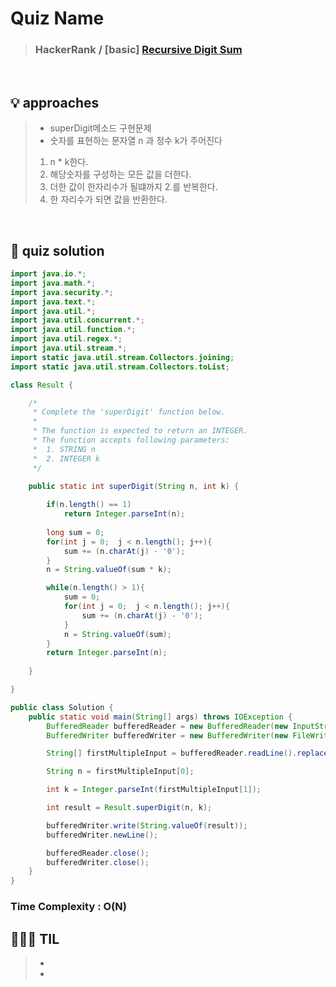 # Quiz Name
> ### HackerRank / [basic] <a href = "https://www.hackerrank.com/challenges/one-week-preparation-kit-recursive-digit-sum/problem?isFullScreen=true&h_l=interview&playlist_slugs%5B%5D=preparation-kits&playlist_slugs%5B%5D=one-week-preparation-kit&playlist_slugs%5B%5D=one-week-day-four"> Recursive Digit Sum </a>

<br>

## 💡 approaches
>  - superDigit메소드 구현문제
>  - 숫자를 표현하는 문자열 n 과 정수 k가 주어진다
> 1. n * k한다.
> 2. 해당숫자를 구성하는 모든 값을 더한다.
> 3. 더한 값이 한자리수가 될떄까지 2.를 반복한다.
> 4. 한 자리수가 되면 값을 반환한다.

<br>

## 🔑 quiz solution

```java
import java.io.*;
import java.math.*;
import java.security.*;
import java.text.*;
import java.util.*;
import java.util.concurrent.*;
import java.util.function.*;
import java.util.regex.*;
import java.util.stream.*;
import static java.util.stream.Collectors.joining;
import static java.util.stream.Collectors.toList;

class Result {

    /*
     * Complete the 'superDigit' function below.
     *
     * The function is expected to return an INTEGER.
     * The function accepts following parameters:
     *  1. STRING n
     *  2. INTEGER k
     */

    public static int superDigit(String n, int k) {
        
        if(n.length() == 1)
            return Integer.parseInt(n); 
       
        long sum = 0;
        for(int j = 0;  j < n.length(); j++){
            sum += (n.charAt(j) - '0');
        }
        n = String.valueOf(sum * k);   

        while(n.length() > 1){
            sum = 0;
            for(int j = 0;  j < n.length(); j++){
                sum += (n.charAt(j) - '0');
            }
            n = String.valueOf(sum);   
        }
        return Integer.parseInt(n);
        
    }

}

public class Solution {
    public static void main(String[] args) throws IOException {
        BufferedReader bufferedReader = new BufferedReader(new InputStreamReader(System.in));
        BufferedWriter bufferedWriter = new BufferedWriter(new FileWriter(System.getenv("OUTPUT_PATH")));

        String[] firstMultipleInput = bufferedReader.readLine().replaceAll("\\s+$", "").split(" ");

        String n = firstMultipleInput[0];

        int k = Integer.parseInt(firstMultipleInput[1]);

        int result = Result.superDigit(n, k);

        bufferedWriter.write(String.valueOf(result));
        bufferedWriter.newLine();

        bufferedReader.close();
        bufferedWriter.close();
    }
}
```
### Time Complexity : O(N)
## 👩🏻‍🏫 TIL
>  - 
>  -
